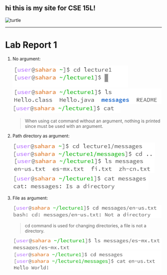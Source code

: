 ## hi this is my site for CSE 15L!
![turtle](https://th.bing.com/th/id/OIP.qpWzbcnEVD5hkA0KYlcS7wHaE7?pid=ImgDet&rs=1)
***
# Lab Report 1
1. No argument:

    ![cd](CSE15LA01-UD/lab1cd.png)\
    ![ls](CSE15LA01-UD/lab1ls.png)\
    ![catmsg](CSE15LA01-UD/lab1cat.png)
    > When using cat command without an argument, nothing is printed since must be used with an argument.

2. Path directory as argument:

    ![cd](CSE15LA01-UD/lab1cdpath.png)\
    ![cd](CSE15LA01-UD/lab1lspath.png)\
    ![cd](CSE15LA01-UD/lab1catpath.png)
   
3. File as argument: 
    
    ![cd](CSE15LA01-UD/lab1cdfile.png)
    > cd command is used for changing directories, a file is not a directory. 

    ![ls](CSE15LA01-UD/lab1lsfile.png)
    ![catmsg](CSE15LA01-UD/lab1catfile.png)
